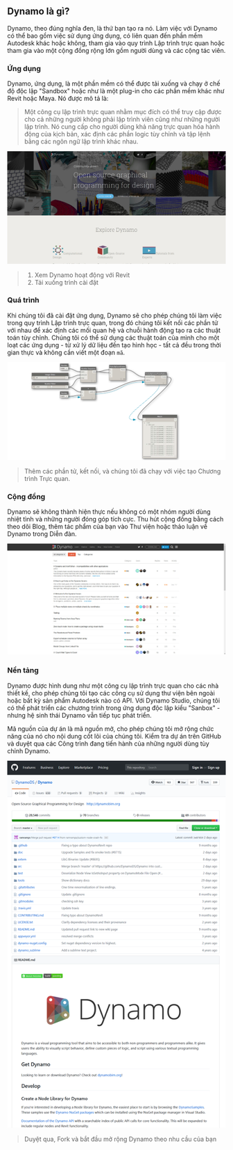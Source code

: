 ## Dynamo là gì?

Dynamo, theo đúng nghĩa đen, là thứ bạn tạo ra nó. Làm việc với Dynamo có thể bao gồm việc sử dụng ứng dụng, có liên quan đến phần mềm Autodesk khác hoặc không, tham gia vào quy trình Lập trình trực quan hoặc tham gia vào một cộng đồng rộng lớn gồm người dùng và các cộng tác viên.

### Ứng dụng

Dynamo, ứng dụng, là một phần mềm có thể được tải xuống và chạy ở chế độ độc lập "Sandbox" hoặc như là một plug-in cho các phần mềm khác như Revit hoặc Maya. Nó được mô tả là:

> Một công cụ lập trình trực quan nhằm mục đích có thể truy cập được cho cả những người không phải lập trình viên cũng như những người lập trình. Nó cung cấp cho người dùng khả năng trực quan hóa hành động của kịch bản, xác định các phần logic tùy chỉnh và tập lệnh bằng các ngôn ngữ lập trình khác nhau.

![DynamoHomepage](images/1-2/00-DynamoHomepage.jpg)

> 1. Xem Dynamo hoạt động với Revit
> 2. Tải xuống trình cài đặt

### Quá trình

Khi chúng tôi đã cài đặt ứng dụng, Dynamo sẽ cho phép chúng tôi làm việc trong quy trình Lập trình trực quan, trong đó chúng tôi kết nối các phần tử với nhau để xác định các mối quan hệ và chuỗi hành động tạo ra các thuật toán tùy chỉnh. Chúng tôi có thể sử dụng các thuật toán của mình cho một loạt các ứng dụng - từ xử lý dữ liệu đến tạo hình học - tất cả đều trong thời gian thực và không cần viết một đoạn `mã`.

![A Visual Program](images/1-2/01-ProgramFlow.png)

> Thêm các phần tử, kết nối, và chúng tôi đã chạy với việc tạo Chương trình Trực quan.

### Cộng đồng

Dynamo sẽ không thành hiện thực nếu không có một nhóm người dùng nhiệt tình và những người đóng góp tích cực. Thu hút cộng đồng bằng cách theo dõi Blog, thêm tác phẩm của bạn vào Thư viện hoặc thảo luận về Dynamo trong Diễn đàn.

![The Forum](images/1-2/02-Community.png)

### Nền tảng

Dynamo được hình dung như một công cụ lập trình trực quan cho các nhà thiết kế, cho phép chúng tôi tạo các công cụ sử dụng thư viện bên ngoài hoặc bất kỳ sản phẩm Autodesk nào có API. Với Dynamo Studio, chúng tôi có thể phát triển các chương trình trong ứng dụng độc lập kiểu "Sanbox" - nhưng hệ sinh thái Dynamo vẫn tiếp tục phát triển.

Mã nguồn của dự án là mã nguồn mở, cho phép chúng tôi mở rộng chức năng của nó cho nội dung cốt lõi của chúng tôi. Kiểm tra dự án trên GitHub và duyệt qua các Công trình đang tiến hành của những người dùng tùy chỉnh Dynamo.

![The Repo](images/1-2/03-TheRepo.png)

> Duyệt qua, Fork và bắt đầu mở rộng Dynamo theo nhu cầu của bạn
